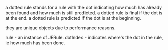 a dotted rule stands for a rule with the dot indicating how much has already been found and how much is still predicted.
a dotted rule is final if the dot is at the end.
a dotted rule is predicted if the dot is at the beginning.

they are unique objects due to performance reasons.

rule - an instance of JERule.
dotIndex - indicates where's the dot in the rule, ie how much has been done.



